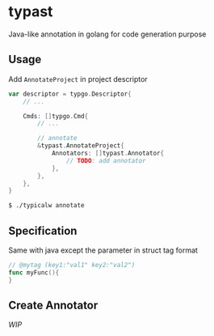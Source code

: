 # typast

Java-like annotation in golang for code generation purpose

## Usage

Add `AnnotateProject` in project descriptor
```go
var descriptor = typgo.Descriptor{
    // ...

	Cmds: []typgo.Cmd{
        // ...

		// annotate
		&typast.AnnotateProject{
			Annotators: []typast.Annotator{
				// TODO: add annotator
			},
        },
	},
}
```

```bash
$ ./typicalw annotate
```

## Specification

Same with java except the parameter in struct tag format
```go
// @mytag (key1:"val1" key2:"val2")
func myFunc(){
}
```

## Create Annotator

*WIP*